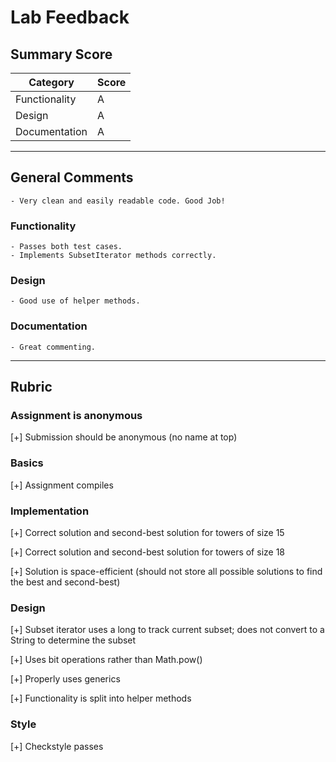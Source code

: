# Lab Feedback

## Summary Score

| Category       | Score |
| -------------- | ----- |
| Functionality  |   A   |
| Design         |   A   |
| Documentation  |   A   |

---

## General Comments

    - Very clean and easily readable code. Good Job! 

### Functionality

    - Passes both test cases. 
    - Implements SubsetIterator methods correctly. 

### Design

    - Good use of helper methods. 

### Documentation

    - Great commenting.


---

## Rubric

### Assignment is anonymous

[+] Submission should be anonymous (no name at top)

### Basics

[+] Assignment compiles

### Implementation

[+] Correct solution and second-best solution for towers of size 15

[+] Correct solution and second-best solution for towers of size 18

[+] Solution is space-efficient (should not store all possible solutions to find the best and second-best)

### Design

[+] Subset iterator uses a long to track current subset; does not convert to a String to determine the subset

[+] Uses bit operations rather than Math.pow()

[+] Properly uses generics

[+] Functionality is split into helper methods


### Style

[+] Checkstyle passes
